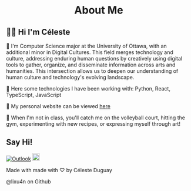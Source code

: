 <h1 align='center'> About Me </h1>
<h2 > 👋🏻 Hi I'm Céleste </h2>

💫 I'm Computer Science major at the University of Ottawa, with an additional minor in Digital Cultures. This field merges technology and culture, addressing enduring human questions by creatively using digital tools to gather, organize, and disseminate information across arts and humanities.  This intersection allows us to deepen our understanding of human culture and technology's evolving landscape.

👾 Here some technologies I have been working with: Python, React, TypeScript, JavaScript 

👾 My personal website can be viewed [here](https://lixu4n.github.io/Celeste/)

👾 When I'm not in class, you'll catch me on the volleyball court, hitting the gym, experimenting with new recipes, or expressing myself through art!

<h2 > Say Hi! </h2>

[![Outlook](https://img.shields.io/badge/Outlook-0072C6?style=flat-square&logo=Microsoft-Outlook&logoColor=white)](mailto:cdugu093@uottawa.ca)
<a href="https://www.linkedin.com/in/celesteduguay" target="_blank">
  <img height="20" src="https://img.shields.io/badge/LinkedIn-0077B5?style=for-the-badge&logo=linkedin&logoColor=white" />
</a>


<p> Made with made with ♡ by Céleste Duguay </p>
<p> @lixu4n on Github</p>
